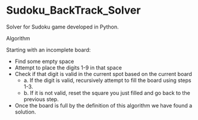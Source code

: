 # Sudoku_BackTrack_Solver
Solver for Sudoku game developed in Python.


Algorithm

Starting with an incomplete board:

- Find some empty space
- Attempt to place the digits 1-9 in that space
- Check if that digit is valid in the current spot based on the current board
  - a. If the digit is valid, recursively attempt to fill the board using steps 1-3.
  - b. If it is not valid, reset the square you just filled and go back to the previous step.
- Once the board is full by the definition of this algorithm we have found a solution.

